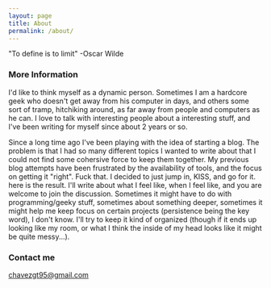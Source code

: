 ```yaml
---
layout: page
title: About
permalink: /about/
---
```


"To define is to limit" -Oscar Wilde

### More Information 
I'd like to think myself as a dynamic person. Sometimes I am a hardcore geek who
doesn't get away from his computer in days, and others some sort of tramp,
hitchiking around, as far away from people and computers as he can. I love to
talk with interesting people about a interesting stuff, and I've been writing
for myself since about 2 years or so. 

Since a long time ago I've been playing with the idea of starting a blog. The
problem is that I had so many different topics I wanted to write about that I
could not find some cohersive force to keep them together. My previous blog
attempts have been frustrated by the availability of tools, and the focus on
getting it "right". Fuck that. I decided to just jump in, KISS, and go for it.
here is the result. I'll write about what I feel like, when I feel like, and you
are welcome to join the discussion. Sometimes it might have to do with
programming/geeky stuff, sometimes about something deeper, sometimes it might
help me keep focus on certain projects (persistence being the key word), I don't
know. I'll try to keep it kind of organized (though if it ends up looking like
my room, or what I think the inside of my head looks like it might be quite
messy...).

### Contact me

[chavezgt95@gmail.com](mailto:email@domain.com)
